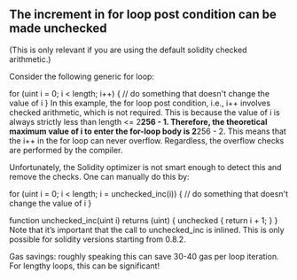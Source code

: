 ## The increment in for loop post condition can be made unchecked
(This is only relevant if you are using the default solidity checked arithmetic.)

Consider the following generic for loop:

for (uint i = 0; i < length; i++) {
    // do something that doesn't change the value of i
}
In this example, the for loop post condition, i.e., i++ involves checked arithmetic, which is not required. This is because the value of i is always strictly less than length <= 2**256 - 1. Therefore, the theoretical maximum value of i to enter the for-loop body is 2**256 - 2. This means that the i++ in the for loop can never overflow. Regardless, the overflow checks are performed by the compiler.

Unfortunately, the Solidity optimizer is not smart enough to detect this and remove the checks. One can manually do this by:

for (uint i = 0; i < length; i = unchecked_inc(i)) {
    // do something that doesn't change the value of i
}

function unchecked_inc(uint i) returns (uint) {
    unchecked {
        return i + 1;
    }
}
Note that it’s important that the call to unchecked_inc is inlined. This is only possible for solidity versions starting from 0.8.2.

Gas savings: roughly speaking this can save 30-40 gas per loop iteration. For lengthy loops, this can be significant!
